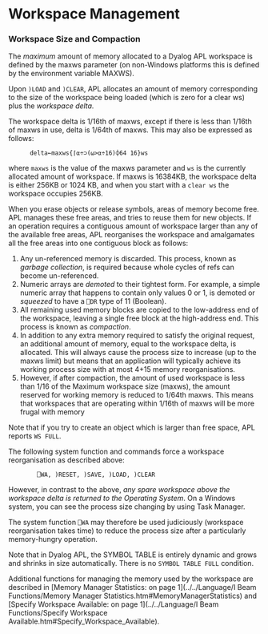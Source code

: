 # Workspace Management

### Workspace Size and Compaction

The *maximum* amount of memory allocated to a Dyalog APL workspace is defined by the maxws parameter (on non-Windows platforms this is defined by the environment variable MAXWS).

Upon `)LOAD` and `)CLEAR`, APL allocates an amount of memory corresponding to the size of the workspace being loaded (which is zero for a clear ws) plus the *workspace delta.*

The workspace delta is 1/16th of maxws, except if there is less than 1/16th of maxws in use, delta is 1/64th of maxws. This may also be expressed as follows:
```apl
      delta←maxws{⌈⍺÷⊃(⍵>⍺÷16)⌽64 16}ws
```

where `maxws` is the value of the maxws parameter and `ws` is the currently allocated amount of workspace. If maxws is 16384KB, the workspace delta is either 256KB or 1024 KB, and when you start with a `clear ws` the workspace occupies 256KB.

When you erase objects or release symbols, areas of memory become free. APL manages these free areas, and tries to reuse them for new objects. If an operation requires a contiguous amount of workspace larger than any of the available free areas, APL reorganises the workspace and amalgamates all the free areas into one contiguous block as follows:

1. Any un-referenced memory is discarded. This process, known as *garbage collection*, is required because whole cycles of refs can become un-referenced.
2. Numeric arrays are *demoted* to their tightest form. For example, a simple numeric array that happens to contain only values 0 or 1, is demoted or *squeezed* to have a `⎕DR` type of 11 (Boolean).
3. All remaining used memory blocks are copied to the low-address end of the workspace, leaving a single free block at the high-address end. This process is known as *compaction*.
4. In addition to any extra memory required to satisfy the original request, an additional amount of memory, equal to the workspace delta, is allocated. This will always cause the process size to increase (up to the maxws limit) but means that an application will typically achieve its working process size with at most 4+15 memory reorganisations.
5. However, if after compaction, the amount of used workspace is less than 1/16 of the Maximum workspace size (maxws), the amount reserved for working memory is reduced to 1/64th maxws. This means that workspaces that are operating within 1/16th of maxws will be more frugal with memory

Note that if you try to create an object which is larger than free space, APL reports `WS FULL`.

The following system function and commands force a workspace reorganisation as described above:
```apl
        ⎕WA, )RESET, )SAVE, )LOAD, )CLEAR
```

However, in contrast to the above, *any spare workspace above the workspace delta is returned to the Operating System*. On a Windows system, you can see the process size changing by using Task Manager.

The system function `⎕WA` may therefore be used judiciously (workspace reorganisation takes time) to reduce the process size after a particularly memory-hungry operation.

Note that in Dyalog APL, the SYMBOL TABLE is entirely dynamic and grows and shrinks in size automatically. There is no `SYMBOL TABLE FULL` condition.

Additional functions for managing the memory used by the workspace are described in   [Memory Manager Statistics: on page 1](../../Language/I Beam Functions/Memory Manager Statistics.htm#MemoryManagerStatistics) and
		                                                                                     [Specify Workspace Available: on page 1](../../Language/I Beam Functions/Specify Workspace Available.htm#Specify_Workspace_Available).
